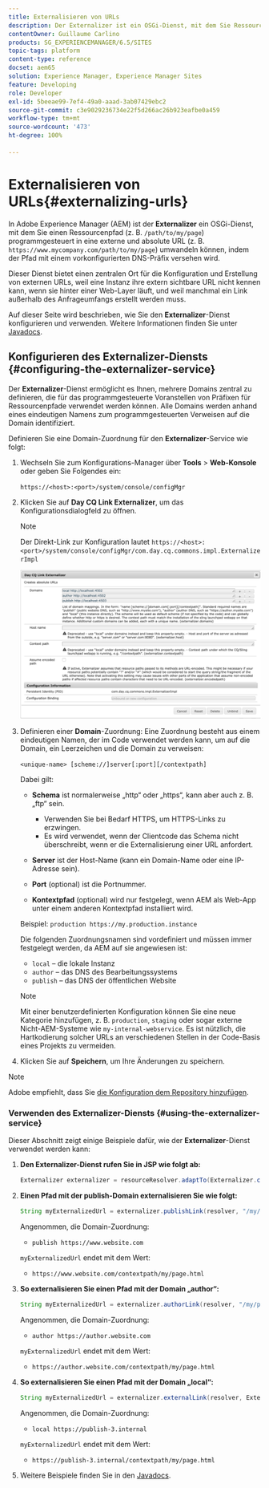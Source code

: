 ```yaml
---
title: Externalisieren von URLs
description: Der Externalizer ist ein OSGi-Dienst, mit dem Sie Ressourcenpfade programmgesteuert in externe, absolute URLs umwandeln können.
contentOwner: Guillaume Carlino
products: SG_EXPERIENCEMANAGER/6.5/SITES
topic-tags: platform
content-type: reference
docset: aem65
solution: Experience Manager, Experience Manager Sites
feature: Developing
role: Developer
exl-id: 5beeae99-7ef4-49a0-aaad-3ab07429ebc2
source-git-commit: c3e9029236734e22f5d266ac26b923eafbe0a459
workflow-type: tm+mt
source-wordcount: '473'
ht-degree: 100%

---
```


# Externalisieren von URLs{#externalizing-urls}

In Adobe Experience Manager (AEM) ist der **Externalizer** ein OSGi-Dienst, mit dem Sie einen Ressourcenpfad (z. B. `/path/to/my/page`) programmgesteuert in eine externe und absolute URL (z. B. `https://www.mycompany.com/path/to/my/page`) umwandeln können, indem der Pfad mit einem vorkonfigurierten DNS-Präfix versehen wird. 

Dieser Dienst bietet einen zentralen Ort für die Konfiguration und Erstellung von externen URLs, weil eine Instanz ihre extern sichtbare URL nicht kennen kann, wenn sie hinter einer Web-Layer läuft, und weil manchmal ein Link außerhalb des Anfrageumfangs erstellt werden muss.

Auf dieser Seite wird beschrieben, wie Sie den **Externalizer**-Dienst konfigurieren und verwenden. Weitere Informationen finden Sie unter [Javadocs](https://developer.adobe.com/experience-manager/reference-materials/6-5/javadoc/com/day/cq/commons/Externalizer.html).

## Konfigurieren des Externalizer-Diensts {#configuring-the-externalizer-service}

Der **Externalizer**-Dienst ermöglicht es Ihnen, mehrere Domains zentral zu definieren, die für das programmgesteuerte Voranstellen von Präfixen für Ressourcenpfade verwendet werden können. Alle Domains werden anhand eines eindeutigen Namens zum programmgesteuerten Verweisen auf die Domain identifiziert.

Definieren Sie eine Domain-Zuordnung für den **Externalizer**-Service wie folgt:

1. Wechseln Sie zum Konfigurations-Manager über **Tools** > **Web-Konsole** oder geben Sie Folgendes ein:

   `https://<host>:<port>/system/console/configMgr`

1. Klicken Sie auf **Day CQ Link Externalizer**, um das Konfigurationsdialogfeld zu öffnen.

   >[!NOTE]
   >
   >Der Direkt-Link zur Konfiguration lautet `https://<host>:<port>/system/console/configMgr/com.day.cq.commons.impl.ExternalizerImpl`

   ![aem-externalizer-01](assets/aem-externalizer-01.png)

1. Definieren einer **Domain**-Zuordnung: Eine Zuordnung besteht aus einem eindeutigen Namen, der im Code verwendet werden kann, um auf die Domain, ein Leerzeichen und die Domain zu verweisen:

   `<unique-name> [scheme://]server[:port][/contextpath]`

   Dabei gilt:

   * **Schema** ist normalerweise „http“ oder „https“, kann aber auch z. B. „ftp“ sein.

      * Verwenden Sie bei Bedarf HTTPS, um HTTPS-Links zu erzwingen.
      * Es wird verwendet, wenn der Clientcode das Schema nicht überschreibt, wenn er die Externalisierung einer URL anfordert.

   * **Server** ist der Host-Name (kann ein Domain-Name oder eine IP-Adresse sein).
   * **Port** (optional) ist die Portnummer.
   * **Kontextpfad** (optional) wird nur festgelegt, wenn AEM als Web-App unter einem anderen Kontextpfad installiert wird.

   Beispiel: `production https://my.production.instance`

   Die folgenden Zuordnungsnamen sind vordefiniert und müssen immer festgelegt werden, da AEM auf sie angewiesen ist:

   * `local` – die lokale Instanz
   * `author` – das DNS des Bearbeitungssystems
   * `publish` – das DNS der öffentlichen Website

   >[!NOTE]
   >
   >Mit einer benutzerdefinierten Konfiguration können Sie eine neue Kategorie hinzufügen, z. B. `production`, `staging` oder sogar externe Nicht-AEM-Systeme wie `my-internal-webservice`. Es ist nützlich, die Hartkodierung solcher URLs an verschiedenen Stellen in der Code-Basis eines Projekts zu vermeiden.

1. Klicken Sie auf **Speichern**, um Ihre Änderungen zu speichern.

>[!NOTE]
>
>Adobe empfiehlt, dass Sie [die Konfiguration dem Repository hinzufügen](/help/sites-deploying/configuring.md#addinganewconfigurationtotherepository).

### Verwenden des Externalizer-Diensts {#using-the-externalizer-service}

Dieser Abschnitt zeigt einige Beispiele dafür, wie der **Externalizer**-Dienst verwendet werden kann:

1. **Den Externalizer-Dienst rufen Sie in JSP wie folgt ab:**

   ```java
   Externalizer externalizer = resourceResolver.adaptTo(Externalizer.class);
   ```

1. **Einen Pfad mit der publish-Domain externalisieren Sie wie folgt:**

   ```java
   String myExternalizedUrl = externalizer.publishLink(resolver, "/my/page") + ".html";
   ```

   Angenommen, die Domain-Zuordnung:

   * `publish https://www.website.com`

   `myExternalizedUrl` endet mit dem Wert:

   * `https://www.website.com/contextpath/my/page.html`

1. **So externalisieren Sie einen Pfad mit der Domain „author“:**

   ```java
   String myExternalizedUrl = externalizer.authorLink(resolver, "/my/page") + ".html";
   ```

   Angenommen, die Domain-Zuordnung:

   * `author https://author.website.com`

   `myExternalizedUrl` endet mit dem Wert:

   * `https://author.website.com/contextpath/my/page.html`

1. **So externalisieren Sie einen Pfad mit der Domain „local“:**

   ```java
   String myExternalizedUrl = externalizer.externalLink(resolver, Externalizer.LOCAL, "/my/page") + ".html";
   ```

   Angenommen, die Domain-Zuordnung:

   * `local https://publish-3.internal`

   `myExternalizedUrl` endet mit dem Wert:

   * `https://publish-3.internal/contextpath/my/page.html`

1. Weitere Beispiele finden Sie in den [Javadocs](https://developer.adobe.com/experience-manager/reference-materials/6-5/javadoc/com/day/cq/commons/Externalizer.html).
